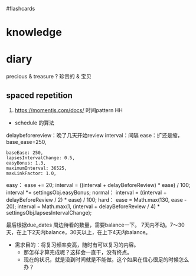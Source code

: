 #flashcards 

# knowledge


# diary



precious & treasure
?
珍贵的 & 宝贝    <!--SR:!2023-01-29-13-33,2.5,250-->



## spaced repetition
1. https://momentjs.com/docs/ 时间pattern HH

* schedule 的算法

delaybeforereview：晚了几天开始review
interval：间隔
ease：扩还是缩，base_ease=250, 
```config
baseEase: 250,
lapsesIntervalChange: 0.5,
easyBonus: 1.3,
maximumInterval: 36525,
maxLinkFactor: 1.0,
```

easy：
	ease += 20;
	interval = ((interval + delayBeforeReview) * ease) / 100;	
	interval *= settingsObj.easyBonus;
normal：
	interval = ((interval + delayBeforeReview / 2) * ease) / 100;
hard：
	ease = Math.max(130, ease - 20);
	interval = Math.max(1,
	(interval + delayBeforeReview / 4) * settingsObj.lapsesIntervalChange);

最后根据due_dates 周边待看的数量，需要balance一下。
7天内不动。7～30天，在上下2天内balance，30天以上，在上下4天内balance。

- 需求目的：将复习频率变高，随时有可以复习的内容。
	- 那怎样才算完成呢？这样会一直干，没有终点。
	- 现在的状况，就是没到时间就是不能做。这个如果在信心很足的时候怎么办？